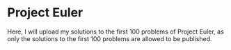 # Project Euler
Here, I will upload my solutions to the first 100 problems of Project Euler, as only the solutions to the first 100 problems are allowed to be published.
